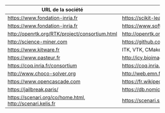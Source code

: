 | URL de la société                                             | Logiciels libres                                                       |
|---------------------------------------------------------------|------------------------------------------------------------------------|
| <https://www.fondation-inria.fr>                              | <https://scikit-learn.fondation-inria.fr>                              |
| <https://www.fondation-inria.fr>                              | <https://www.softwareheritage.org>                                     |
| <http://openrtk.org/RTK/project/consortium.html>              | <http://openrtk.org>                                                   |
| <http://science-miner.com>                                    | <https://github.com/kermitt2/grobid>                                   |
| <https://www.kitware.fr>                                      | ITK, VTK, CMake, Paraview                                              |
| <https://www.pasteur.fr>                                      | <http://icy.bioimageanalysis.org>                                      |
| <https://coq.inria.fr/consortium>                             | <https://coq.inria.fr>                                                 |
| <http://www.choco-solver.org>                                 | <http://web.emn.fr/x-info/ppc/index_en.html>                           |
| <https://www.opencascade.com>                                 | <https://fr.wikipedia.org/wiki/Open_CASCADE_Technology#Liens_externes> |
| <https://jailbreak.paris/>                                    | <https://db.nomics.world/>                                             |
| <https://scenari.org/co/home.html>, <http://scenari.kelis.fr> | <https://scenari.software/fr/>                                         |
